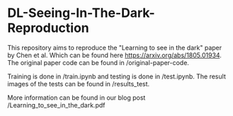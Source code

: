 # DL-Seeing-In-The-Dark-Reproduction
This repository aims to reproduce the "Learning to see in the dark" paper by Chen et al. Which can be found here https://arxiv.org/abs/1805.01934. The original paper code can be found in 
/original-paper-code.

Training is done in /train.ipynb and testing is done in /test.ipynb. The result images of the tests can be found in /results_test.

More information can be found in our blog post /Learning_to_see_in_the_dark.pdf
